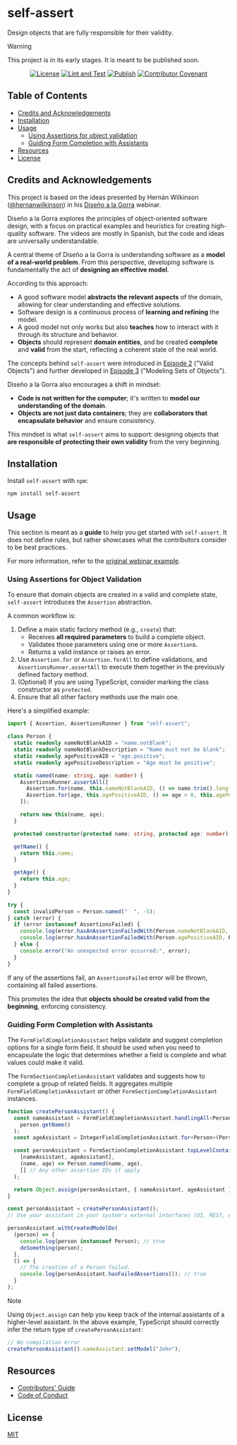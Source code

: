 # self-assert

Design objects that are fully responsible for their validity.

> [!WARNING]
> This project is in its early stages. It is meant to be published soon.

<div align="center">

[![License](https://img.shields.io/badge/license-MIT-green)][license]
[![Lint and Test](https://github.com/self-assert/self-assert/actions/workflows/ci.yml/badge.svg)](https://github.com/self-assert/self-assert/actions/workflows/ci.yml)
[![Publish](https://github.com/self-assert/self-assert/actions/workflows/publish.yml/badge.svg)](https://github.com/self-assert/self-assert/actions/workflows/publish.yml)
[![Contributor Covenant](https://img.shields.io/badge/Contributor%20Covenant-2.0-4baaaa.svg)][coc]

</div>

## Table of Contents

- [Credits and Acknowledgements](#credits-and-acknowledgements)
- [Installation](#installation)
- [Usage](#usage)
  - [Using Assertions for object validation](#using-assertions-for-object-validation)
  - [Guiding Form Completion with Assistants](#guiding-form-completion-with-assistants)
- [Resources](#resources)
- [License](#license)

## Credits and Acknowledgements

This project is based on the ideas presented by Hernán Wilkinson ([@hernanwilkinson][hernan-url])
in his [Diseño a la Gorra][disenio-a-la-gorra] webinar.

Diseño a la Gorra explores the principles of object-oriented software design,
with a focus on practical examples and heuristics for creating high-quality software.
The videos are mostly in Spanish, but the code and ideas are universally understandable.

A central theme of Diseño a la Gorra is understanding software as a
**model of a real-world problem**.
From this perspective, developing software is fundamentally the act of
**designing an effective model**.

According to this approach:

- A good software model **abstracts the relevant aspects** of the domain,
  allowing for clear understanding and effective solutions.
- Software design is a continuous process of **learning and refining** the model.
- A good model not only works but also **teaches** how to interact with it
  through its structure and behavior.
- **Objects** should represent **domain entities**, and be created
  **complete** and **valid** from the start, reflecting a coherent
  state of the real world.

The concepts behind `self-assert` were introduced in [Episode 2][dalg-t1-ch2]
("Valid Objects")
and further developed in [Episode 3][dalg-t1-ch3] ("Modeling Sets of Objects").

Diseño a la Gorra also encourages a shift in mindset:

- **Code is not written for the computer**; it's written to
  **model our understanding of the domain**.
- **Objects are not just data containers**; they are
  **collaborators that encapsulate behavior** and ensure consistency.

This mindset is what `self-assert` aims to support: designing
objects that **are responsible of protecting their own validity** from the very beginning.

## Installation

Install `self-assert` with `npm`:

```shell
npm install self-assert
```

## Usage

This section is meant as a **guide** to help you get started with `self-assert`.
It does not define rules, but rather showcases what the
contributors consider to be best practices.

For more information, refer to the [original webinar example][dalg-t1-ch3].

### Using Assertions for Object Validation

To ensure that domain objects are created in a valid and complete state,
`self-assert` introduces the `Assertion` abstraction.

A common workflow is:

1. Define a main static factory method (e.g., `create`) that:
   - Receives **all required parameters** to build a complete object.
   - Validates those parameters using one or more `Assertion`s.
   - Returns a valid instance or raises an error.
2. Use `Assertion.for` or `Assertion.forAll` to define validations,
   and `AssertionsRunner.assertAll` to execute them together in
   the previously defined factory method.
3. (Optional) If you are using TypeScript, consider marking
   the class constructor as `protected`.
4. Ensure that all other factory methods use the main one.

Here's a simplified example:

```ts
import { Assertion, AssertionsRunner } from "self-assert";

class Person {
  static readonly nameNotBlankAID = "name.notBlank";
  static readonly nameNotBlankDescription = "Name must not be blank";
  static readonly agePositiveAID = "age.positive";
  static readonly agePositiveDescription = "Age must be positive";

  static named(name: string, age: number) {
    AssertionsRunner.assertAll([
      Assertion.for(name, this.nameNotBlankAID, () => name.trim().length > 0, this.nameNotBlankDescription),
      Assertion.for(age, this.agePositiveAID, () => age > 0, this.agePositiveDescription),
    ]);

    return new this(name, age);
  }

  protected constructor(protected name: string, protected age: number) {}

  getName() {
    return this.name;
  }

  getAge() {
    return this.age;
  }
}

try {
  const invalidPerson = Person.named("  ", -5);
} catch (error) {
  if (error instanceof AssertionsFailed) {
    console.log(error.hasAnAssertionFailedWith(Person.nameNotBlankAID, Person.nameNotBlankDescription)); // true
    console.log(error.hasAnAssertionFailedWith(Person.agePositiveAID, Person.agePositiveDescription)); // true
  } else {
    console.error("An unexpected error occurred:", error);
  }
}
```

If any of the assertions fail, an `AssertionsFailed` error will
be thrown, containing all failed assertions.

This promotes the idea that
**objects should be created valid from the beginning**, enforcing consistency.

### Guiding Form Completion with Assistants

The `FormFieldCompletionAssistant` helps validate and suggest completion
options for a single form field.
It should be used when you need to encapsulate the logic that determines
whether a field is complete and what values could make it valid.

The `FormSectionCompletionAssistant` validates and suggests how
to complete a group of related fields.
It aggregates multiple `FormFieldCompletionAssistant` or other
`FormSectionCompletionAssistant` instances.

```ts
function createPersonAssistant() {
  const nameAssistant = FormFieldCompletionAssistant.handlingAll<Person>([Person.nameNotBlankAID], (person) =>
    person.getName()
  );
  const ageAssistant = IntegerFieldCompletionAssistant.for<Person>(Person.agePositiveAID, (person) => person.getAge());

  const personAssistant = FormSectionCompletionAssistant.topLevelContainerWith<Person, [string, number]>(
    [nameAssistant, ageAssistant],
    (name, age) => Person.named(name, age),
    [] // Any other assertion IDs if apply
  );

  return Object.assign(personAssistant, { nameAssistant, ageAssistant });
}

const personAssistant = createPersonAssistant();
// Use your assistant in your system's external interfaces (UI, REST, etc.), then:

personAssistant.withCreatedModelDo(
  (person) => {
    console.log(person instanceof Person); // true
    doSomething(person);
  },
  () => {
    // The creation of a Person failed.
    console.log(personAssistant.hasFailedAssertions()); // true
  }
);
```

> [!NOTE]
> Using `Object.assign` can help you keep track of the
> internal assistants of a higher-level assistant.
> In the above example, TypeScript should correctly infer the return
> type of `createPersonAssistant`:
>
> ```ts
> // No compilation error
> createPersonAssistant().nameAssistant.setModel("John");
> ```

## Resources

- [Contributors' Guide](https://github.com/self-assert/.github/blob/main/CONTRIBUTING.md)
- [Code of Conduct][coc]

## License

[MIT][license]

[license]: https://github.com/self-assert/self-assert/blob/main/LICENSE
[coc]: https://github.com/self-assert/.github/blob/main/CODE_OF_CONDUCT.md
[hernan-url]: https://github.com/hernanwilkinson
[disenio-a-la-gorra]: https://github.com/hernanwilkinson/disenioALaGorra
[dalg-t1-ch2]: https://github.com/hernanwilkinson/disenioALaGorra/tree/a6d90a0044bf69f98fb50584872b226bf678e67b/Temporada01/Episodio02%20-%20Objetos%20V%C3%A1lidos
[dalg-t1-ch3]: https://github.com/hernanwilkinson/disenioALaGorra/tree/a6d90a0044bf69f98fb50584872b226bf678e67b/Temporada01/Episodio03%20-%20Modelar%20los%20Conjuntos%20de%20Objetos
